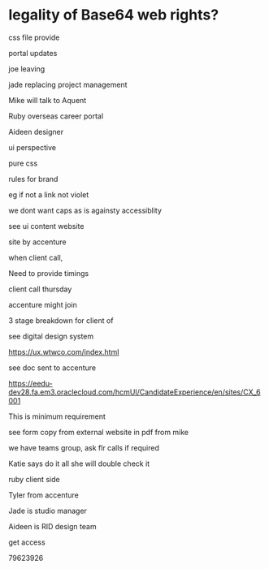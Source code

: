 # legality of Base64 web rights?

css file provide

portal updates

joe leaving

jade replacing project management

Mike will talk to Aquent

Ruby overseas career portal

Aideen designer 

ui perspective

pure css

rules for brand 

eg if not a link not violet

we dont want caps as is againsty accessiblity

see ui content website

site by accenture

when client call, 

Need to provide timings

client call thursday

accenture might join

3 stage breakdown for client of 

see digital design system

https://ux.wtwco.com/index.html

see doc sent to accenture

https://eedu-dev28.fa.em3.oraclecloud.com/hcmUI/CandidateExperience/en/sites/CX_6001

This is minimum requirement

see form copy from external website in pdf from mike



we have teams group, ask flr calls if required


Katie says do it all she will double check it

ruby client side

Tyler from accenture

Jade is studio manager

Aideen is RID design team

get access

79623926